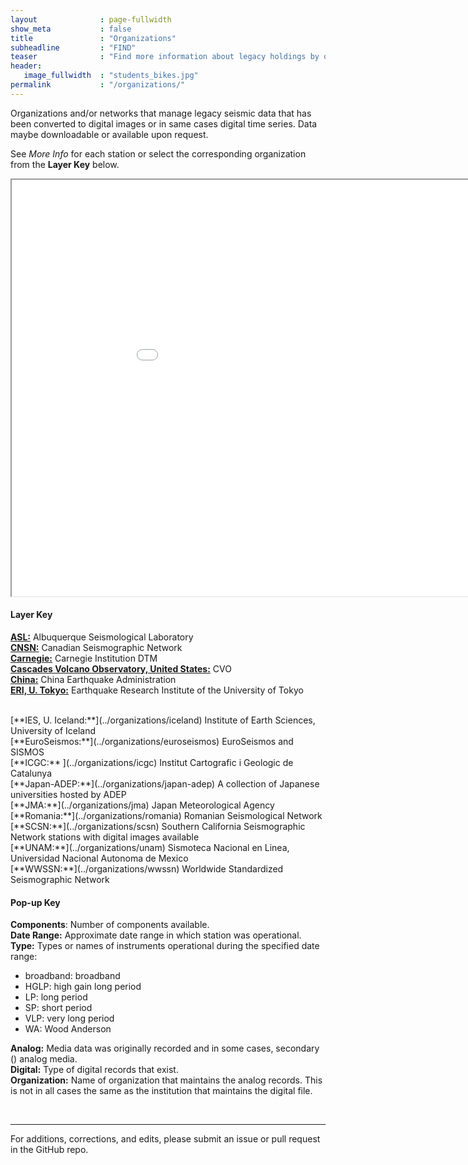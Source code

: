 ```yaml
---
layout              : page-fullwidth
show_meta           : false
title               : "Organizations"
subheadline         : "FIND"
teaser              : "Find more information about legacy holdings by organization or network."
header:
   image_fullwidth  : "students_bikes.jpg"
permalink           : "/organizations/"
---
```

Organizations and/or networks that manage legacy seismic data that has been converted to digital images or in same cases digital time series.
Data maybe downloadable or available upon request.

See *More Info* for each station or select the corresponding organization from the **Layer Key** below.

<iframe src="../pages/maps/station_map.html" width="1000px" height="666px"></iframe>

#### Layer Key
[**ASL:**](../organizations/asl) Albuquerque Seismological Laboratory
<br>
[**CNSN:**](../organizations/canada) Canadian Seismographic Network
<br>
[**Carnegie:**](../organizations/carnegie) Carnegie Institution DTM
<br>
[**Cascades Volcano Observatory, United States:**](../organizations/cvo) CVO
<br>
[**China:**](../organizations/china) China Earthquake Administration
<br>
[**ERI, U. Tokyo:**](../organizations/eri) Earthquake Research Institute of the University of Tokyo
<!--- **GNS:** GNS New Zealand --->
<br>
[**IES, U. Iceland:**](../organizations/iceland) Institute of Earth Sciences, University of Iceland
<br>
[**EuroSeismos:**](../organizations/euroseismos) EuroSeismos and SISMOS
<br>
[**ICGC:** ](../organizations/icgc) Institut Cartografic i Geologic de Catalunya
<br>
[**Japan-ADEP:**](../organizations/japan-adep) A collection of Japanese universities hosted by ADEP
<br>
[**JMA:**](../organizations/jma) Japan Meteorological Agency
<br>
[**Romania:**](../organizations/romania) Romanian Seismological Network
<br>
[**SCSN:**](../organizations/scsn) Southern California Seismographic Network stations with digital images available
<br>
[**UNAM:**](../organizations/unam) Sismoteca Nacional en Linea, Universidad Nacional Autonoma de Mexico
<br>
[**WWSSN:**](../organizations/wwssn) Worldwide Standardized Seismographic Network


#### Pop-up Key

**Components**: Number of components available.
<br>
**Date Range:** Approximate date range in which station was operational.
<br>
**Type:** Types or names of instruments operational during the specified date range:
  * broadband: broadband
  * HGLP: high gain long period
  * LP: long period
  * SP: short period
  * VLP: very long period
  * WA: Wood Anderson


**Analog:**  Media data was originally recorded and in some cases, secondary () analog media.
<br>
**Digital:** Type of digital records that exist.
<br>
**Organization:** Name of organization that maintains the analog records. This is not in all cases the same as the institution that maintains the digital file.



<br>

---

For additions, corrections, and edits, please submit an issue or pull request in the GitHub repo.

